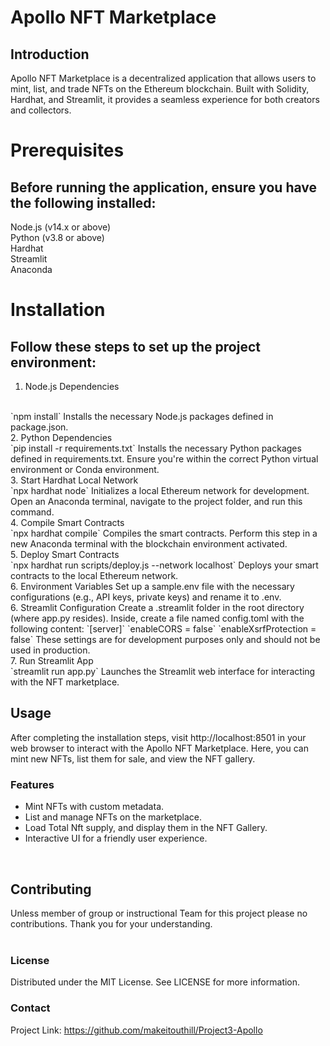 # Apollo NFT Marketplace


## Introduction
Apollo NFT Marketplace is a decentralized application that allows users to mint, list, and trade NFTs on the Ethereum blockchain. Built with Solidity, Hardhat, and Streamlit, it provides a seamless experience for both creators and collectors.

# Prerequisites
## Before running the application, ensure you have the following installed:

Node.js (v14.x or above)  
Python (v3.8 or above)  
Hardhat  
Streamlit  
Anaconda  
# Installation  
## Follow these steps to set up the project environment:

1. Node.js Dependencies 
<br> 
`npm install`  
Installs the necessary Node.js packages defined in package.json.
<br>
2. Python Dependencies
<br>
`pip install -r requirements.txt`  
Installs the necessary Python packages defined in requirements.txt. Ensure you're within the correct Python virtual environment or Conda environment.  
<br>
3. Start Hardhat Local Network
<br>
`npx hardhat node`  
Initializes a local Ethereum network for development. Open an Anaconda terminal, navigate to the project folder, and run this command.  
<br>
4. Compile Smart Contracts
<br>
`npx hardhat compile` 
Compiles the smart contracts. Perform this step in a new Anaconda terminal with the blockchain environment activated.  
<br>
5. Deploy Smart Contracts
<br>
`npx hardhat run scripts/deploy.js --network localhost`  
Deploys your smart contracts to the local Ethereum network.  
<br>
6. Environment Variables  
Set up a sample.env file with the necessary configurations (e.g., API keys, private keys) and rename it to .env.  
<br>
6. Streamlit Configuration  
Create a .streamlit folder in the root directory (where app.py resides). Inside, create a file named config.toml with the following content:  
`[server]`  
`enableCORS = false`  
`enableXsrfProtection = false`  
These settings are for development purposes only and should not be used in production.  
<br>
7. Run Streamlit App
<br>
`streamlit run app.py`  
Launches the Streamlit web interface for interacting with the NFT marketplace.
<br>

## Usage
After completing the installation steps, visit http://localhost:8501 in your web browser to interact with the Apollo NFT Marketplace. Here, you can mint new NFTs, list them for sale, and view the NFT gallery.

### Features
- Mint NFTs with custom metadata.  
- List and manage NFTs on the marketplace.  
- Load Total Nft supply, and display them in the NFT Gallery.  
- Interactive UI for a friendly user experience.  
<br>

## Contributing
Unless member of group or instructional Team for this project please no contributions.  Thank you for your understanding.  
<br>

### License
Distributed under the MIT License. See LICENSE for more information.

### Contact
Project Link: https://github.com/makeitouthill/Project3-Apollo